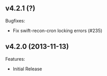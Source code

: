 ## v4.2.1 (?)

Bugfixes:

  - Fix swift-recon-cron locking errors (#235)

## v4.2.0 (2013-11-13)

Features:

  - Initial Release
